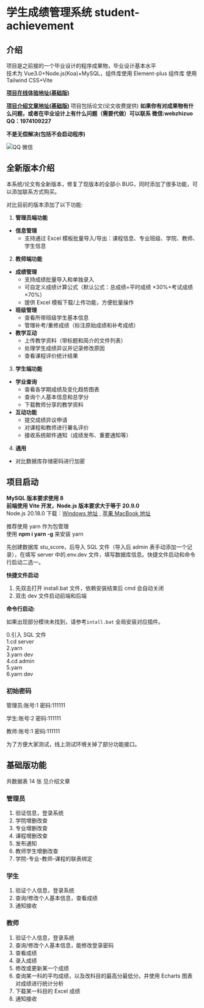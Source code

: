 # 学生成绩管理系统 student-achievement

## 介绍

项目是之前接的一个毕业设计的程序成果物，毕业设计基本水平  
技术为 Vue3.0+Node.js(Koa)+MySQL，组件库使用 Element-plus 组件库 使用 Tailwind CSS+Vite

**[项目在线体验地址(基础版)](https://score.blogweb.cn/)**

**[项目介绍文章地址(基础版)](https://blogweb.cn/article/7911372471912)** 项目包括论文(论文收费提供)
**如果你有对成果物有什么问题，或者在毕业设计上有什么问题（需要代做）可以联系 微信:webzhizuo QQ：1974109227**

**不是无偿解决(包括不会启动程序)**

<div style="text-align:center;display:flex;width:100%">
  <img src="https://disk.blogweb.cn/me/contact.png" alt="QQ 微信" style=";max-width:300px" />
</div>

## 全新版本介绍

本系统/论文有全新版本，修复了现版本的全部小 BUG，同时添加了很多功能，可以添加联系方式购买。

对比目前的版本添加了以下功能:

1. **管理员端功能**

- **信息管理**
  - 支持通过 Excel 模板批量导入/导出：课程信息、专业班级、学院、教师、学生信息

2.  **教师端功能**

- **成绩管理**
  - 支持成绩批量导入和单独录入
  - 可自定义成绩计算公式（默认公式：总成绩=平时成绩 ×30%+考试成绩 ×70%）
  - 提供 Excel 模板下载/上传功能，方便批量操作
- **班级管理**
  - 查看所带班级学生基本信息
  - 管理补考/重修成绩（标注原始成绩和补考成绩）
- **教学互动**
  - 上传教学资料（带标题和简介的文件列表）
  - 处理学生成绩异议并记录修改原因
  - 查看课程评价统计结果

3.  **学生端功能**

- **学业查询**
  - 查看各学期成绩及变化趋势图表
  - 查询个人基本信息和总学分
  - 下载教师分享的教学资料
- **互动功能**
  - 提交成绩异议申请
  - 对课程和教师进行署名评价
  - 接收系统邮件通知（成绩发布、重要通知等）

4.  **通用**

- 对比数据库存储密码进行加密

## 项目启动

**MySQL 版本要求使用 8**  
**前端使用 Vite 开发，Node.js 版本要求大于等于 20.9.0**  
Node.js 20.18.0 下载：[Windows 地址](https://nodejs.org/download/release/v20.18.1/node-v20.18.1-x86.msi) , [苹果 MacBook 地址](https://nodejs.org/download/release/v20.18.1/node-v20.18.1.pkg)

推荐使用 yarn 作为包管理  
使用 **npm i yarn -g** 来安装 yarn

先创建数据库 stu_score，后导入 SQL 文件（导入后 admin 表手动添加一个记录），在填写 server 中的.env.dev 文件，填写数据库信息。快捷文件启动和命令行启动二选一。

**快捷文件启动**

1. 先双击打开 install.bat 文件，依赖安装结束后 cmd 会自动关闭
2. 双击 dev 文件启动前端和后端

**命令行启动:**

如果出现部分模块未找到，请参考`intall.bat` 全局安装对应插件。

0.引入 SQL 文件  
1.cd server  
2.yarn  
3.yarn dev  
4.cd admin  
5.yarn  
6.yarn dev

### 初始密码

管理员:账号:1 密码:111111

学生:账号:2 密码:111111

教师:账号:1 密码:111111

为了方便大家测试，线上测试环境关掉了部分功能接口。

## 基础版功能

共数据表 14 张 见介绍文章

### 管理员

1. 验证信息，登录系统
2. 学院增删改查
3. 专业增删改查
4. 课程增删改查
5. 发布通知
6. 教师学生增删改查
7. 学院-专业-教师-课程的联表绑定

### 学生

1. 验证个人信息，登录系统
2. 查询/修改个人基本信息，查看成绩
3. 通知接收

### 教师

1. 验证个人信息，登录系统
2. 查询/修改个人基本信息，能修改登录密码
3. 查看成绩
4. 录入成绩
5. 修改或更新某一个成绩
6. 查询某一科的平均成绩，以及改科目的最高分最低分。并使用 Echarts 图表 对成绩进行统计分析
7. 下载某一科目的 Excel 成绩
8. 通知接收
